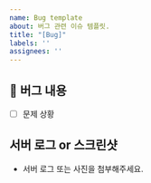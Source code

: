```yaml
---
name: Bug template
about: 버그 관련 이슈 템플릿.
title: "[Bug]"
labels: ''
assignees: ''
---
```


## 🐛 버그 내용
- [ ] 문제 상황

## 서버 로그 or 스크린샷
- 서버 로그 또는 사진을 첨부해주세요.
